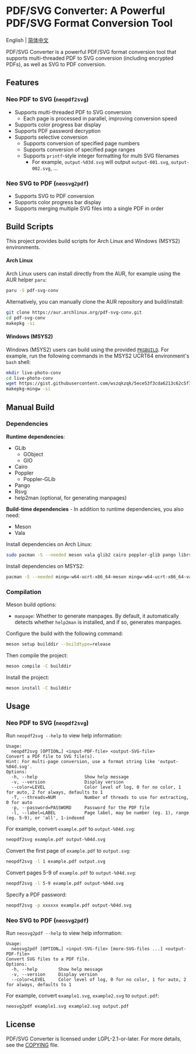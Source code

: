 # PDF/SVG Converter: A Powerful PDF/SVG Format Conversion Tool
English | [简体中文](README-zh.md)

PDF/SVG Converter is a powerful PDF/SVG format conversion tool that supports multi-threaded PDF to SVG conversion (including encrypted PDFs), as well as SVG to PDF conversion.

## Features
### Neo PDF to SVG (`neopdf2svg`)
* Supports multi-threaded PDF to SVG conversion
  * Each page is processed in parallel, improving conversion speed
* Supports color progress bar display
* Supports PDF password decryption
* Supports selective conversion
  * Supports conversion of specified page numbers
  * Supports conversion of specified page ranges
  * Supports `printf`-style integer formatting for multi SVG filenames
    * For example, `output-%03d.svg` will output `output-001.svg`, `output-002.svg`, ...

### Neo SVG to PDF (`neosvg2pdf`)
* Supports SVG to PDF conversion
* Supports color progress bar display
* Supports merging multiple SVG files into a single PDF in order

## Build Scripts
This project provides build scripts for Arch Linux and Windows (MSYS2) environments.

#### Arch Linux
Arch Linux users can install directly from the AUR, for example using the AUR helper `paru`:
```bash
paru -S pdf-svg-conv
```

Alternatively, you can manually clone the AUR repository and build/install:
```bash
git clone https://aur.archlinux.org/pdf-svg-conv.git
cd pdf-svg-conv
makepkg -si
```

#### Windows (MSYS2)
Windows (MSYS2) users can build using the provided [`PKGBUILD`](https://gist.github.com/wszqkzqk/5ece53f3cda6213c62c5f77a9da26af4). For example, run the following commands in the MSYS2 UCRT64 environment's `bash` shell:
```bash
mkdir live-photo-conv
cd live-photo-conv
wget https://gist.githubusercontent.com/wszqkzqk/5ece53f3cda6213c62c5f77a9da26af4/raw/PKGBUILD
makepkg-mingw -si
```

## Manual Build
### Dependencies
**Runtime dependencies**:
* GLib
  * GObject
  * GIO
* Cairo
* Poppler
  * Poppler-GLib
* Pango
* Rsvg
* help2man (optional, for generating manpages)

**Build-time dependencies** - In addition to runtime dependencies, you also need:
* Meson
* Vala

Install dependencies on Arch Linux:
```bash
sudo pacman -S --needed meson vala glib2 cairo poppler-glib pango librsvg help2man
```

Install dependencies on MSYS2:
```bash
pacman -S --needed mingw-w64-ucrt-x86_64-meson mingw-w64-ucrt-x86_64-vala mingw-w64-ucrt-x86_64-glib2 mingw-w64-ucrt-x86_64-cairo mingw-w64-ucrt-x86_64-poppler mingw-w64-ucrt-x86_64-pango mingw-w64-ucrt-x86_64-librsvg help2man
```

### Compilation
Meson build options:
* `manpage`: Whether to generate manpages. By default, it automatically detects whether `help2man` is installed, and if so, generates manpages.

Configure the build with the following command:
```bash
meson setup builddir --buildtype=release
```

Then compile the project:
```bash
meson compile -C builddir
```

Install the project:
```bash
meson install -C builddir
```

## Usage
### Neo PDF to SVG (`neopdf2svg`)
Run `neopdf2svg --help` to view help information:
```log
Usage:
  neopdf2svg [OPTION…] <input-PDF-file> <output-SVG-file>
Convert a PDF file to SVG file(s).
Hint: For multi-page conversion, use a format string like 'output-%04d.svg'.
Options:
  -h, --help                  Show help message
  -v, --version               Display version
  --color=LEVEL               Color level of log, 0 for no color, 1 for auto, 2 for always, defaults to 1
  -T, --threads=NUM           Number of threads to use for extracting, 0 for auto
  -p, --password=PASSWORD     Password for the PDF file
  -l, --label=LABEL           Page label, may be number (eg. 1), range (eg. 5-9), or 'all', 1-indexed
```

For example, convert `example.pdf` to `output-%04d.svg`:
```bash
neopdf2svg example.pdf output-%04d.svg
```

Convert the first page of `example.pdf` to `output.svg`:
```bash
neopdf2svg -l 1 example.pdf output.svg
```

Convert pages 5-9 of `example.pdf` to `output-%04d.svg`:
```bash
neopdf2svg -l 5-9 example.pdf output-%04d.svg
```

Specify a PDF password:
```bash
neopdf2svg -p xxxxxx example.pdf output-%04d.svg
```

### Neo SVG to PDF (`neosvg2pdf`)
Run `neosvg2pdf --help` to view help information:
```log
Usage:
  neosvg2pdf [OPTION…] <input-SVG-file> [more-SVG-files ...] <output-PDF-file>
Convert SVG files to a PDF file.
Options:
  -h, --help        Show help message
  -v, --version     Display version
  --color=LEVEL     Color level of log, 0 for no color, 1 for auto, 2 for always, defaults to 1
```

For example, convert `example1.svg`, `example2.svg` to `output.pdf`:
```bash
neosvg2pdf example1.svg example2.svg output.pdf
```

## License
PDF/SVG Converter is licensed under LGPL-2.1-or-later. For more details, see the [COPYING](COPYING) file.
